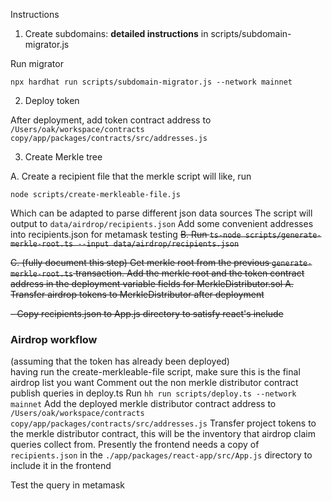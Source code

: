 Instructions

1. Create subdomains: **detailed instructions** in scripts/subdomain-migrator.js

Run migrator
```
npx hardhat run scripts/subdomain-migrator.js --network mainnet
```

2. Deploy token

After deployment, add token contract address to `/Users/oak/workspace/contracts copy/app/packages/contracts/src/addresses.js`

3. Create Merkle tree

A. Create a recipient file that the merkle script will like, run
```
node scripts/create-merkleable-file.js
```
Which can be adapted to parse different json data sources
The script will output to `data/airdrop/recipients.json`
Add some convenient addresses into recipients.json for metamask testing 
~~B. Run `ts-node scripts/generate-merkle-root.ts --input data/airdrop/recipients.json`~~

~~C. (fully document this step) Get merkle root from the previous `generate-merkle-root.ts` transaction. Add the merkle root and the token contract address in the deployment variable fields for MerkleDistributor.sol
A. Transfer airdrop tokens to MerkleDistributor after deployment~~

~~- Copy recipients.json to App.js directory to satisfy react's include~~


### Airdrop workflow
(assuming that the token has already been deployed)   
having run the create-merkleable-file script, make sure this is the final airdrop list you want
Comment out the non merkle distributor contract publish queries in deploy.ts
Run `hh run scripts/deploy.ts --network mainnet`
Add the deployed merkle distributor contract address to `/Users/oak/workspace/contracts copy/app/packages/contracts/src/addresses.js`
Transfer project tokens to the merkle distributor contract, this will be the inventory that airdrop claim queries collect from.
Presently the frontend needs a copy of `recipients.json` in the `./app/packages/react-app/src/App.js` directory to include it in the frontend

Test the query in metamask